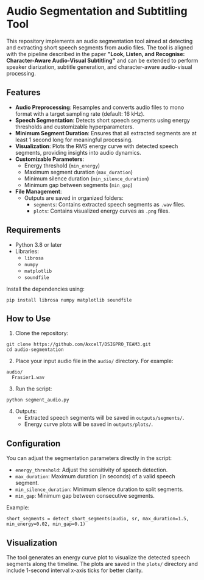 # Audio Segmentation and Subtitling Tool

This repository implements an audio segmentation tool aimed at detecting and extracting short speech segments from audio files. The tool is aligned with the pipeline described in the paper **"Look, Listen, and Recognise: Character-Aware Audio-Visual Subtitling"** and can be extended to perform speaker diarization, subtitle generation, and character-aware audio-visual processing.

## Features

- **Audio Preprocessing**: Resamples and converts audio files to mono format with a target sampling rate (default: 16 kHz).
- **Speech Segmentation**: Detects short speech segments using energy thresholds and customizable hyperparameters.
- **Minimum Segment Duration**: Ensures that all extracted segments are at least 1 second long for meaningful processing.
- **Visualization**: Plots the RMS energy curve with detected speech segments, providing insights into audio dynamics.
- **Customizable Parameters**:
  - Energy threshold (`min_energy`)
  - Maximum segment duration (`max_duration`)
  - Minimum silence duration (`min_silence_duration`)
  - Minimum gap between segments (`min_gap`)
- **File Management**:
  - Outputs are saved in organized folders:
    - `segments`: Contains extracted speech segments as `.wav` files.
    - `plots`: Contains visualized energy curves as `.png` files.

## Requirements

- Python 3.8 or later
- Libraries:
  - `librosa`
  - `numpy`
  - `matplotlib`
  - `soundfile`

Install the dependencies using:
```
pip install librosa numpy matplotlib soundfile
```

## How to Use

1. Clone the repository:
```
git clone https://github.com/AxcelT/DSIGPRO_TEAM3.git
cd audio-segmentation
```

2. Place your input audio file in the `audio/` directory. For example:
```
audio/
  Frasier1.wav
```

3. Run the script:
```
python segment_audio.py
```

4. Outputs:
   - Extracted speech segments will be saved in `outputs/segments/`.
   - Energy curve plots will be saved in `outputs/plots/`.

## Configuration

You can adjust the segmentation parameters directly in the script:
- `energy_threshold`: Adjust the sensitivity of speech detection.
- `max_duration`: Maximum duration (in seconds) of a valid speech segment.
- `min_silence_duration`: Minimum silence duration to split segments.
- `min_gap`: Minimum gap between consecutive segments.

Example:
```
short_segments = detect_short_segments(audio, sr, max_duration=1.5, min_energy=0.02, min_gap=0.1)
```

## Visualization

The tool generates an energy curve plot to visualize the detected speech segments along the timeline. The plots are saved in the `plots/` directory and include 1-second interval x-axis ticks for better clarity.
